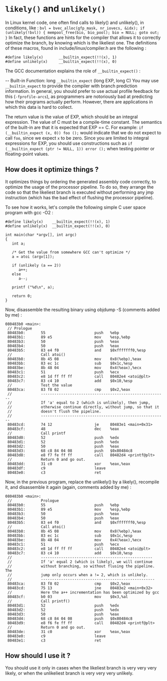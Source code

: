# `likely()` and `unlikely()`

In Linux kernel code, one often find calls to likely() and unlikely(), in conditions, like :
`
bvl = bvec_alloc(gfp_mask, nr_iovecs, &idx);
if (unlikely(!bvl)) {
  mempool_free(bio, bio_pool);
  bio = NULL;
  goto out;
}
`
In fact, these functions are hints for the compiler that allows it to correctly optimize the branch, by knowing which is the likeliest one. The definitions of these macros, found in include/linux/compiler.h are the following :
```
#define likely(x)       __builtin_expect(!!(x), 1)
#define unlikely(x)     __builtin_expect(!!(x), 0)
```
The GCC documentation explains the role of `__builtin_expect()` :

 -- Built-in Function: long `__builtin_expect` (long EXP, long C)
 You may use `__builtin_expect` to provide the compiler with branch
 prediction information.  In general, you should prefer to use
 actual profile feedback for this (`-fprofile-arcs`), as
 programmers are notoriously bad at predicting how their programs
 actually perform.  However, there are applications in which this
 data is hard to collect.

 The return value is the value of EXP, which should be an integral
 expression.  The value of C must be a compile-time constant.  The
 semantics of the built-in are that it is expected that EXP == C.
 For example:
     ```
          if (__builtin_expect (x, 0))
            foo ();
    ```
 would indicate that we do not expect to call `foo`, since we
 expect `x` to be zero.  Since you are limited to integral
 expressions for EXP, you should use constructions such as
     ```
          if (__builtin_expect (ptr != NULL, 1))
            error ();
    ```
 when testing pointer or floating-point values.

## How does it optimize things ?

It optimizes things by ordering the generated assembly code correctly, to optimize the usage of the processor pipeline. To do so, they arrange the code so that the likeliest branch is executed without performing any jmp instruction (which has the bad effect of flushing the processor pipeline).

To see how it works, let's compile the following simple C user space program with gcc -O2 :
```
#define likely(x)    __builtin_expect(!!(x), 1)
#define unlikely(x)  __builtin_expect(!!(x), 0)

int main(char *argv[], int argc)
{
   int a;

   /* Get the value from somewhere GCC can't optimize */
   a = atoi (argv[1]);

   if (unlikely (a == 2))
      a++;
   else
      a--;

   printf ("%d\n", a);

   return 0;
}
```
Now, disassemble the resulting binary using objdump -S (comments added by me) :

```
080483b0 <main>:
 // Prologue
 80483b0:       55                      push   %ebp
 80483b1:       89 e5                   mov    %esp,%ebp
 80483b3:       50                      push   %eax
 80483b4:       50                      push   %eax
 80483b5:       83 e4 f0                and    $0xfffffff0,%esp
 //             Call atoi()
 80483b8:       8b 45 08                mov    0x8(%ebp),%eax
 80483bb:       83 ec 1c                sub    $0x1c,%esp
 80483be:       8b 48 04                mov    0x4(%eax),%ecx
 80483c1:       51                      push   %ecx
 80483c2:       e8 1d ff ff ff          call   80482e4 <atoi@plt>
 80483c7:       83 c4 10                add    $0x10,%esp
 //             Test the value
 80483ca:       83 f8 02                cmp    $0x2,%eax
 //             --------------------------------------------------------
 //             If 'a' equal to 2 (which is unlikely), then jump,
 //             otherwise continue directly, without jump, so that it
 //             doesn't flush the pipeline.
 //             --------------------------------------------------------
 80483cd:       74 12                   je     80483e1 <main+0x31>
 80483cf:       48                      dec    %eax
 //             Call printf
 80483d0:       52                      push   %edx
 80483d1:       52                      push   %edx
 80483d2:       50                      push   %eax
 80483d3:       68 c8 84 04 08          push   $0x80484c8
 80483d8:       e8 f7 fe ff ff          call   80482d4 <printf@plt>
 //             Return 0 and go out.
 80483dd:       31 c0                   xor    %eax,%eax
 80483df:       c9                      leave
 80483e0:       c3                      ret
```
Now, in the previous program, replace the unlikely() by a likely(), recompile it, and disassemble it again (again, comments added by me) :
```
080483b0 <main>:
 //             Prologue
 80483b0:       55                      push   %ebp
 80483b1:       89 e5                   mov    %esp,%ebp
 80483b3:       50                      push   %eax
 80483b4:       50                      push   %eax
 80483b5:       83 e4 f0                and    $0xfffffff0,%esp
 //             Call atoi()
 80483b8:       8b 45 08                mov    0x8(%ebp),%eax
 80483bb:       83 ec 1c                sub    $0x1c,%esp
 80483be:       8b 48 04                mov    0x4(%eax),%ecx
 80483c1:       51                      push   %ecx
 80483c2:       e8 1d ff ff ff          call   80482e4 <atoi@plt>
 80483c7:       83 c4 10                add    $0x10,%esp
 //             --------------------------------------------------
 //             If 'a' equal 2 (which is likely), we will continue
 //             without branching, so without flusing the pipeline. The
 //             jump only occurs when a != 2, which is unlikely.
 //             ---------------------------------------------------
 80483ca:       83 f8 02                cmp    $0x2,%eax
 80483cd:       75 13                   jne    80483e2 <main+0x32>
 //             Here the a++ incrementation has been optimized by gcc
 80483cf:       b0 03                   mov    $0x3,%al
 //             Call printf()
 80483d1:       52                      push   %edx
 80483d2:       52                      push   %edx
 80483d3:       50                      push   %eax
 80483d4:       68 c8 84 04 08          push   $0x80484c8
 80483d9:       e8 f6 fe ff ff          call   80482d4 <printf@plt>
 //             Return 0 and go out.
 80483de:       31 c0                   xor    %eax,%eax
 80483e0:       c9                      leave
 80483e1:       c3                      ret
 ```
## How should I use it ?

You should use it only in cases when the likeliest branch is very very very likely, or when the unlikeliest branch is very very very unlikely.
